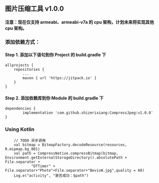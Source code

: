 ## 图片压缩工具 v1.0.0
#### 注意：现在仅支持 armeabi、armeabi-v7a 的 cpu 架构，计划未来将实现其他 cpu 架构。

### 添加依赖方式：
#### Step 1. 添加以下语句到你 Project 的 build.gradle 下
```
allprojects {
    repositories {
        ...
        maven { url 'https://jitpack.io' }
    }
}
```
#### Step 2. 添加依赖库到你 Module 的 build.gradle 下
```
dependencies {
        implementation 'com.github.shizerixiang:CompressJpeg:v1.0.0'
}
```
### Using Kotlin
```
    // TODO 异步调用
    val bitmap = BitmapFactory.decodeResource(resources, R.mipmap.bg_001)
    val path = CompressNative.compressBitmap(bitmap, Environment.getExternalStorageDirectory().absolutePath + File.separator +
            "DTTimer" + File.separator+"Photo"+File.separator+"BevisW.jpg",quality = 60)
    Log.e("activity", "是否成功：$path")
```
